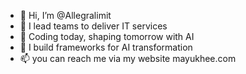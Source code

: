 - 👋 Hi, I’m @Allegralimit
- 👀 I lead teams to deliver IT services
- 🌱 Coding today, shaping tomorrow with AI
- 💞️ I build frameworks for AI transformation
- 📫 you can reach me via my website mayukhee.com

<!---
Allegralimit/Allegralimit is a ✨ special ✨ repository because its `README.md` (this file) appears on your GitHub profile.
You can click the Preview link to take a look at your changes.
--->
